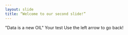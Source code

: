 ```yaml
---
layout: slide
title: “Welcome to our second slide!”
---
```

"Data is a new OIL"
Your test
Use the left arrow to go back!
